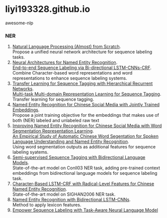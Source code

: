# liyi193328.github.io
awesome-nlp

### NER
1. [Natural Language Processing (Almost) from Scratch](http://jmlr.org/papers/volume12/collobert11a/collobert11a.pdf).  
Propose a unified neural network architecture for sequence labeling tasks.
2. [Neural Architectures for Named Entity Recognition](http://arxiv.org/abs/1603.01360).  
[End-to-end Sequence Labeling via Bi-directional LSTM-CNNs-CRF](http://www.cs.cmu.edu/~xuezhem/publications/lstm-cnn-crf.pdf).  
Combine Character-based word representations and word representations to enhance sequence labeling systems.
3. [Transfer Learning for Sequence Tagging with Hierarchical Recurrent Networks](http://www.cs.cmu.edu/~./wcohen/postscript/iclr-2017-transfer.pdf).  
[Multi-task Multi-domain Representation Learning for Sequence Tagging](http://xueshu.baidu.com/s?wd=paperuri%3A%288d2ae013d4ea38b3aba07a5f5cf8c8d1%29&filter=sc_long_sign&tn=SE_xueshusource_2kduw22v&sc_vurl=http%3A%2F%2Farxiv.org%2Fpdf%2F1608.02689v1.pdf&ie=utf-8&sc_us=16810667041741374202).  
Transfer learning for sequence tagging.
4. [Named Entity Recognition for Chinese Social Media with Jointly Trained Embeddings](http://www.aclweb.org/website/anthology/D/D15/D15-1064.pdf).  
Propose a joint training objective for the embeddings that makes use of both (NER) labeled and unlabeled raw text
5. [Improving Named Entity Recognition for Chinese Social Media with Word Segmentation Representation Learning](http://anthology.aclweb.org/P/P16/P16-2025.pdf).  
[An Empirical Study of Automatic Chinese Word Segentation for Spoken Language Understanding and Named Entity Recognition](http://www.aclweb.org/anthology/N/N16/N16-1028.pdf).  
Using word segmentation outputs as additional features for sequence labeling syatems.
6. [Semi-supervised Sequence Tagging with Bidirectional Language Models](http://xueshu.baidu.com/s?wd=paperuri%3A%28e7dcf1a507dabc77f1e26c28068ca937%29&filter=sc_long_sign&tn=SE_xueshusource_2kduw22v&sc_vurl=http%3A%2F%2Farxiv.org%2Fpdf%2F1705.0108&ie=utf-8&sc_us=17831018953161676191).  
State-of-the-art model on Conll03 NER task, adding pre-trained context embeddings from bidirectional language models for sequence labeling task.
7. [Character-Based LSTM-CRF with Radical-Level Features for Chinese Named Entity Recognition](http://tcci.ccf.org.cn/conference/2016/papers/119.pdf).  
State-of-the-art model on SIGHAN2006 NER task.
8. [Named Entity Recognition with Bidirectional LSTM-CNNs](http://xueshu.baidu.com/s?wd=paperuri%3A%28995499661ccaa95ca3688318f4bc594b%29&filter=sc_long_sign&tn=SE_xueshusource_2kduw22v&sc_vurl=http%3A%2F%2Farxiv.org%2Fabs%2F1511.08308&ie=utf-8&sc_us=14130444594064699095).  
Method to apply lexicon features.
9. [Empower Sequence Labeling with Task-Aware Neural Language Model](https://arxiv.org/pdf/1709.04109.pdf)
